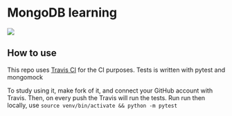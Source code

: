 # MongoDB learning

![](https://travis-ci.com/Birdi7/mongo_testing.svg?branch=master)

## How to use
This repo uses [Travis CI](https://travis-ci.com/) for the CI purposes. Tests is written with pytest and mongomock

To study using it, make fork of it, and connect your GitHub account with Travis. Then, on every push the Travis will run the tests.
Run run then locally, use `source venv/bin/activate && python -m pytest`
